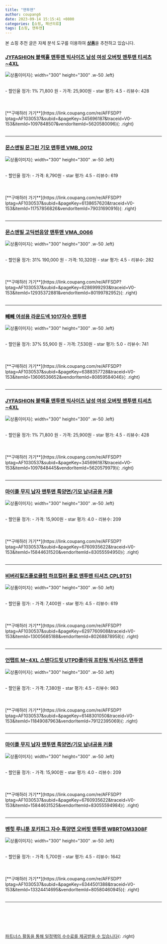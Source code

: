 ```yaml
---
title: "맨투맨"
author: coupang6
date: 2023-09-14 15:15:41 +0800
categories: [쇼핑, 패션의류]
tags: [쇼핑, 맨투맨]
---
```


본 쇼핑 추천 글은 자체 분석 도구를 이용하여 [**상품**](https://link.coupang.com/a/bao1ui)을 추천하고 있습니다.

### [JYFASHION 블랙홀 맨투맨 빅사이즈 남성 여성 오버핏 맨투맨 티셔츠 ~4XL](https://link.coupang.com/re/AFFSDP?lptag=AF1030537&subid=&pageKey=345696187&traceid=V0-153&itemId=1097848507&vendorItemId=5620580096)

![상품이미지](https://thumbnail9.coupangcdn.com/thumbnails/remote/230x230ex/image/vendor_inventory/f79c/3bf6fbfb89a4ce7c5f329df024cfd19f1391e8b098d5b7930715417875cb.jpg){: width="300" height="300" .w-50 .left}


<br>
- 할인율 정가: 1%  71,800   원
- 가격: 25,900원
- star 평가: 4.5
- 리뷰수: 428
<br>
<br>
<br>
<br>
[**구매하러 가기**](https://link.coupang.com/re/AFFSDP?lptag=AF1030537&subid=&pageKey=345696187&traceid=V0-153&itemId=1097848507&vendorItemId=5620580096){: .right}
<br>
<br>

---

### [몬스앤빌 몬그린 기모 맨투맨 VMB_0012](https://link.coupang.com/re/AFFSDP?lptag=AF1030537&subid=&pageKey=6138657620&traceid=V0-153&itemId=11757856826&vendorItemId=79031690916)

![상품이미지](https://thumbnail7.coupangcdn.com/thumbnails/remote/230x230ex/image/rs_quotation_api/oomzibkr/91d491028d79460c82bbc45ecefc6a75.jpg){: width="300" height="300" .w-50 .left}


<br>
- 할인율 정가: 
- 가격: 8,790원
- star 평가: 4.5
- 리뷰수: 619
<br>
<br>
<br>
<br>
[**구매하러 가기**](https://link.coupang.com/re/AFFSDP?lptag=AF1030537&subid=&pageKey=6138657620&traceid=V0-153&itemId=11757856826&vendorItemId=79031690916){: .right}
<br>
<br>

---

### [몬스앤빌 고딕썬음양 맨투맨 VMA_0066](https://link.coupang.com/re/AFFSDP?lptag=AF1030537&subid=&pageKey=6286999293&traceid=V0-153&itemId=12935372881&vendorItemId=80199782952)

![상품이미지](https://thumbnail7.coupangcdn.com/thumbnails/remote/230x230ex/image/rs_quotation_api/fvw0o4na/3a05b9fa3a4641c09ffceb0baffca925.jpg){: width="300" height="300" .w-50 .left}


<br>
- 할인율 정가: 31%  190,000   원
- 가격: 10,320원
- star 평가: 4.5
- 리뷰수: 282
<br>
<br>
<br>
<br>
[**구매하러 가기**](https://link.coupang.com/re/AFFSDP?lptag=AF1030537&subid=&pageKey=6286999293&traceid=V0-153&itemId=12935372881&vendorItemId=80199782952){: .right}
<br>
<br>

---

### [빼빼 여성용 라운드넥 1017자수 맨투맨](https://link.coupang.com/re/AFFSDP?lptag=AF1030537&subid=&pageKey=6388357728&traceid=V0-153&itemId=13606536652&vendorItemId=80859584046)

![상품이미지](https://thumbnail10.coupangcdn.com/thumbnails/remote/230x230ex/image/rs_quotation_api/zhuheyv2/b6d7b3adf9c54ac98cc4cc39e0cf5835.jpg){: width="300" height="300" .w-50 .left}


<br>
- 할인율 정가: 37%  55,900   원
- 가격: 7,530원
- star 평가: 5.0
- 리뷰수: 741
<br>
<br>
<br>
<br>
[**구매하러 가기**](https://link.coupang.com/re/AFFSDP?lptag=AF1030537&subid=&pageKey=6388357728&traceid=V0-153&itemId=13606536652&vendorItemId=80859584046){: .right}
<br>
<br>

---

### [JYFASHION 블랙홀 맨투맨 빅사이즈 남성 여성 오버핏 맨투맨 티셔츠 ~4XL](https://link.coupang.com/re/AFFSDP?lptag=AF1030537&subid=&pageKey=345696187&traceid=V0-153&itemId=1097848445&vendorItemId=5620579979)

![상품이미지](https://thumbnail7.coupangcdn.com/thumbnails/remote/230x230ex/image/vendor_inventory/3e75/5b0da482ad87227b104045f50a8ecb2433eb0eba9c4103053da953a0921b.jpg){: width="300" height="300" .w-50 .left}


<br>
- 할인율 정가: 1%  71,800   원
- 가격: 25,900원
- star 평가: 4.5
- 리뷰수: 428
<br>
<br>
<br>
<br>
[**구매하러 가기**](https://link.coupang.com/re/AFFSDP?lptag=AF1030537&subid=&pageKey=345696187&traceid=V0-153&itemId=1097848445&vendorItemId=5620579979){: .right}
<br>
<br>

---

### [마이폴 무지 남자 맨투맨 특양면/기모 남녀공용 커플](https://link.coupang.com/re/AFFSDP?lptag=AF1030537&subid=&pageKey=6760935622&traceid=V0-153&itemId=15844631520&vendorItemId=83055594950)

![상품이미지](https://thumbnail7.coupangcdn.com/thumbnails/remote/230x230ex/image/vendor_inventory/62b9/199cc4950466eddb4da2fd0601cd33656dc32c67c603a387bdd83b03f078.jpg){: width="300" height="300" .w-50 .left}


<br>
- 할인율 정가: 
- 가격: 15,900원
- star 평가: 4.0
- 리뷰수: 209
<br>
<br>
<br>
<br>
[**구매하러 가기**](https://link.coupang.com/re/AFFSDP?lptag=AF1030537&subid=&pageKey=6760935622&traceid=V0-153&itemId=15844631520&vendorItemId=83055594950){: .right}
<br>
<br>

---

### [비버리힐즈폴로클럽 하프컬러 폴로 맨투맨 티셔츠 CPL9T51](https://link.coupang.com/re/AFFSDP?lptag=AF1030537&subid=&pageKey=6297760908&traceid=V0-153&itemId=13005685188&vendorItemId=80268878958)

![상품이미지](https://thumbnail6.coupangcdn.com/thumbnails/remote/230x230ex/image/retail/images/2022/01/20/15/6/6e2e0592-ed75-4662-8a47-9891c0b47406.jpg){: width="300" height="300" .w-50 .left}


<br>
- 할인율 정가: 
- 가격: 7,400원
- star 평가: 4.5
- 리뷰수: 619
<br>
<br>
<br>
<br>
[**구매하러 가기**](https://link.coupang.com/re/AFFSDP?lptag=AF1030537&subid=&pageKey=6297760908&traceid=V0-153&itemId=13005685188&vendorItemId=80268878958){: .right}
<br>
<br>

---

### [언탭트 M~4XL 스탠다드핏 UTPD플라워 프린팅 빅사이즈 맨투맨](https://link.coupang.com/re/AFFSDP?lptag=AF1030537&subid=&pageKey=6148301050&traceid=V0-153&itemId=11849087963&vendorItemId=79122395069)

![상품이미지](https://thumbnail10.coupangcdn.com/thumbnails/remote/230x230ex/image/rs_quotation_api/wzh4ksxa/617d2ca75c034d0fbac77e87e2b72157.jpg){: width="300" height="300" .w-50 .left}


<br>
- 할인율 정가: 
- 가격: 7,380원
- star 평가: 4.5
- 리뷰수: 983
<br>
<br>
<br>
<br>
[**구매하러 가기**](https://link.coupang.com/re/AFFSDP?lptag=AF1030537&subid=&pageKey=6148301050&traceid=V0-153&itemId=11849087963&vendorItemId=79122395069){: .right}
<br>
<br>

---

### [마이폴 무지 남자 맨투맨 특양면/기모 남녀공용 커플](https://link.coupang.com/re/AFFSDP?lptag=AF1030537&subid=&pageKey=6760935622&traceid=V0-153&itemId=15844631525&vendorItemId=83055594984)

![상품이미지](https://thumbnail9.coupangcdn.com/thumbnails/remote/230x230ex/image/vendor_inventory/9ae1/fab0be44ba75beab809717f62ca6f8db6f1b0770036d97ea69483cdd522b.jpg){: width="300" height="300" .w-50 .left}


<br>
- 할인율 정가: 
- 가격: 15,900원
- star 평가: 4.0
- 리뷰수: 209
<br>
<br>
<br>
<br>
[**구매하러 가기**](https://link.coupang.com/re/AFFSDP?lptag=AF1030537&subid=&pageKey=6760935622&traceid=V0-153&itemId=15844631525&vendorItemId=83055594984){: .right}
<br>
<br>

---

### [벤힛 루니툰 포키피그 자수 특양면 오버핏 맨투맨 WBRTOM3308F](https://link.coupang.com/re/AFFSDP?lptag=AF1030537&subid=&pageKey=6344501388&traceid=V0-153&itemId=13324414695&vendorItemId=80580460945)

![상품이미지](https://thumbnail7.coupangcdn.com/thumbnails/remote/230x230ex/image/rs_quotation_api/nhn8kovw/cf5520f529124671a9618a4ae83f1044.jpg){: width="300" height="300" .w-50 .left}


<br>
- 할인율 정가: 
- 가격: 5,700원
- star 평가: 4.5
- 리뷰수: 1642
<br>
<br>
<br>
<br>
[**구매하러 가기**](https://link.coupang.com/re/AFFSDP?lptag=AF1030537&subid=&pageKey=6344501388&traceid=V0-153&itemId=13324414695&vendorItemId=80580460945){: .right}
<br>
<br>

---
<br><br><br><br><br> [파트너스 활동을 통해 일정액의 수수료를 제공받을 수 있습니다](https://link.coupang.com/a/bao1ui){: .right}